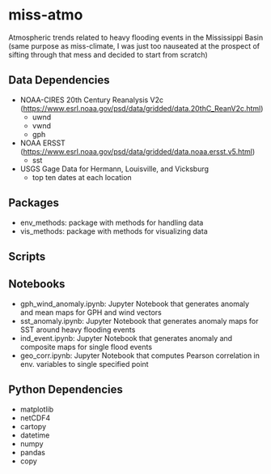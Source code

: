 
# miss-atmo
Atmospheric trends related to heavy flooding events in the Mississippi Basin (same purpose as miss-climate, I was just too nauseated at the prospect of sifting through that mess and decided to start from scratch)

## Data Dependencies
- NOAA-CIRES 20th Century Reanalysis V2c (https://www.esrl.noaa.gov/psd/data/gridded/data.20thC_ReanV2c.html)
	- uwnd
	- vwnd
	- gph 
- NOAA ERSST (https://www.esrl.noaa.gov/psd/data/gridded/data.noaa.ersst.v5.html)
    - sst 
- USGS Gage Data for Hermann, Louisville, and Vicksburg 
	- top ten dates at each location 

## Packages
- env_methods: package with methods for handling data 
- vis_methods: package with methods for visualizing data 

## Scripts

## Notebooks
- gph_wind_anomaly.ipynb: Jupyter Notebook that generates anomaly and mean maps for GPH and wind vectors 
- sst_anomaly.ipynb: Jupyter Notebook that generates anomaly maps for SST around heavy flooding events 
- ind_event.ipynb: Jupyter Notebook that generates anomaly and composite maps for single flood events 
- geo_corr.ipynb: Jupyter Notebook that computes Pearson correlation in env. variables to single specified point 

## Python Dependencies
- matplotlib 
- netCDF4
- cartopy 
- datetime 
- numpy 
- pandas 
- copy